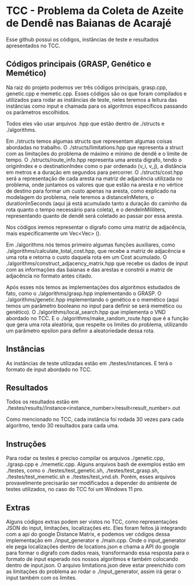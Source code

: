# TCC - Problema da Coleta de Azeite de Dendê nas Baianas de Acarajé

Esse github possui os códigos, instâncias de teste e resultados apresentados no TCC.

## Códigos principais (GRASP, Genético e Memético)

Na raiz do projeto podemos ver três códigos principais, grasp.cpp, genetic.cpp e memetic.cpp. Esses códigos são os que foram compilados e utilizados para rodar as instâncias de teste, neles teremos a leitura das instâncias como input e chamada para os algoritmos específicos passando os parâmetros escolhidos.

Todos eles vão usar arquivos .hpp que estão dentro de ./structs e ./algorithms.

Em ./structs temos algumas structs que representam algumas coisas abordadas no trabalho. O ./structs/limitations.hpp que representa a struct com as limitações do problema de máximo e mínimo de dendê e o limite de tempo. O ./structs/route_info.hpp representa uma aresta digrafo, tendo o originIndex e o destinationIndex como o par ordenado (v_i, v_j), a distância em metros e a duração em segundos para percorrer. O ./structs/cost.hpp será a representação de cada aresta na matriz de adjacência utilizada no problema, onde juntamos os valores que que estão na aresta e no vértice de destino para formar um custo apenas na aresta, como explicado na modelagem do problema, nele teremos a distanceInMeters, o durationInSeconds (aqui já está acumulado tanto a duração do caminho da rota quanto o tempo necessário para coleta), e o dendeInMililiters, representando quanto de dendê será coletado ao passar por essa aresta.

Nos códigos iremos representar o digrafo como uma matriz de adjacência, mais especificamente um Vec<Vec<Cost>> ().

Em ./algorithms nós temos primeiro algumas funções auxiliares, como ./algorithms/calculate_total_cost.hpp, que recebe a matriz de adjacência e uma rota e retorna o custo daquela rota em um Cost acumulado. O ./algorithms/construct_adjacency_matrix.hpp que recebe os dados de input com as informações das baianas e das arestas e constrói a matriz de adjacência no formato antes citado.

Após esses nós temos as implementações dos algoritmos estudados de fato, como o ./algorithms/grasp.hpp implementando o GRASP. O ./algorithms/genetic.hpp implementando o genético e o memético (aqui temos um parâmetro booleano no input para definir se será memético ou genético). O ./algorithms/local_search.hpp que implementa o VND abordado no TCC. E o ./algorithms/make_random_route.hpp que é a função que gera uma rota aleatória, que respeite os limites do problema, utilizando um parâmetro epsilon para definir a aleatoriedade dessa rota.

## Instâncias

As instâncias de teste utilizadas estão em ./testes/instances. E terá o formato de input abordado no TCC.

## Resultados

Todos os resultados estão em ./testes/results/<algorithm>/instance<instance_number>/result<result_number>.out

Como mencionado no TCC, cada instância foi rodada 30 vezes para cada algoritmo, tendo 30 resultados para cada uma.

## Instruções

Para rodar os testes é preciso compilar os arquivos ./genetic.cpp, ./grasp.cpp e ./memetic.cpp. Alguns arquivos bash de exemplos estão em ./testes, como o ./testes/test_genetic.sh, ./testes/test_grasp.sh, ./testes/test_memetic.sh e ./testes/test_vnd.sh. Porém, esses arquivos provavelmente precisarão ser modificados a depender do ambiente de testes utilizados, no caso do TCC foi um Windows 11 pro.

## Extras

Alguns códigos extras podem ser vistos no TCC, como representações JSON do input, limitações, localizações etc. Eles foram feitos já integrando com a api do google Distance Matrix, e podemos ver códigos dessa implementação em ./input_generator e ./main.cpp. Onde o input_generator ele pega localizações dentro de locations.json e chama a API do google para formar o digrafo com dados reais, transformando essa resposta para o formato de input esperado nos nossos algoritmos e também colocando dentro de input.json. O arquivo limitations.json deve estar preenchido com as limitações do problema ao rodar o ./input_generator, assim irá gerar o input também com os limites.